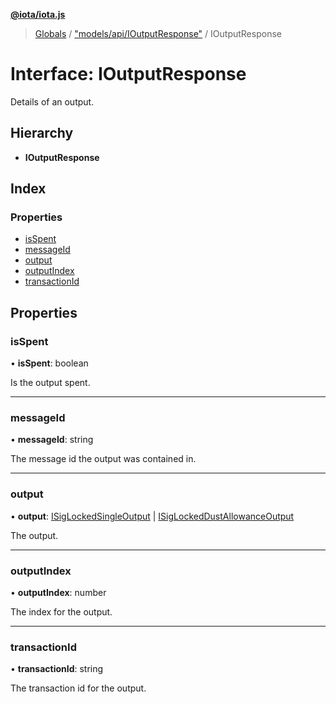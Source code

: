 **[@iota/iota.js](../README.md)**

> [Globals](../README.md) / ["models/api/IOutputResponse"](../modules/_models_api_ioutputresponse_.md) / IOutputResponse

# Interface: IOutputResponse

Details of an output.

## Hierarchy

* **IOutputResponse**

## Index

### Properties

* [isSpent](_models_api_ioutputresponse_.ioutputresponse.md#isspent)
* [messageId](_models_api_ioutputresponse_.ioutputresponse.md#messageid)
* [output](_models_api_ioutputresponse_.ioutputresponse.md#output)
* [outputIndex](_models_api_ioutputresponse_.ioutputresponse.md#outputindex)
* [transactionId](_models_api_ioutputresponse_.ioutputresponse.md#transactionid)

## Properties

### isSpent

•  **isSpent**: boolean

Is the output spent.

___

### messageId

•  **messageId**: string

The message id the output was contained in.

___

### output

•  **output**: [ISigLockedSingleOutput](_models_isiglockedsingleoutput_.isiglockedsingleoutput.md) \| [ISigLockedDustAllowanceOutput](_models_isiglockeddustallowanceoutput_.isiglockeddustallowanceoutput.md)

The output.

___

### outputIndex

•  **outputIndex**: number

The index for the output.

___

### transactionId

•  **transactionId**: string

The transaction id for the output.
